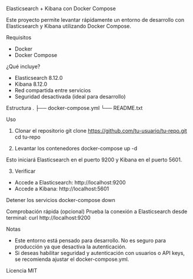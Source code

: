 Elasticsearch + Kibana con Docker Compose

Este proyecto permite levantar rápidamente un entorno de desarrollo con Elasticsearch y Kibana utilizando Docker Compose.

Requisitos
- Docker
- Docker Compose

¿Qué incluye?
- Elasticsearch 8.12.0
- Kibana 8.12.0
- Red compartida entre servicios
- Seguridad desactivada (ideal para desarrollo)

Estructura
.
├── docker-compose.yml
└── README.txt

Uso

1. Clonar el repositorio
git clone https://github.com/tu-usuario/tu-repo.git
cd tu-repo

2. Levantar los contenedores
docker-compose up -d

Esto iniciará Elasticsearch en el puerto 9200 y Kibana en el puerto 5601.

3. Verificar
- Accede a Elasticsearch: http://localhost:9200
- Accede a Kibana: http://localhost:5601

Detener los servicios
docker-compose down

Comprobación rápida (opcional)
Prueba la conexión a Elasticsearch desde terminal:
curl http://localhost:9200

Notas
- Este entorno está pensado para desarrollo. No es seguro para producción ya que desactiva la autenticación.
- Si deseas habilitar seguridad y autenticación con usuarios o API keys, se recomienda ajustar el docker-compose.yml.

Licencia
MIT